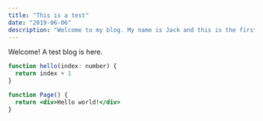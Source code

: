 ```yaml
---
title: "This is a test"
date: "2019-06-06"
description: "Welcome to my blog. My name is Jack and this is the first article on my new blog website."
---
```


Welcome! A test blog is here.

```javascript
function hello(index: number) {
  return index + 1
}
```

```jsx
function Page() {
  return <div>Hello world!</div>
}
```
